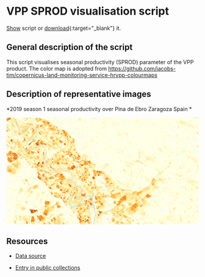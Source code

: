 # VPP SPROD visualisation script

<a href="#" id='togglescript'>Show</a> script or [download](script.js){:target="_blank"} it.
<div id='script_view' style="display:none">
{% highlight javascript %}
      {% include_relative script.js %}
{% endhighlight %}
</div>

## General description of the script  
This script visualises seasonal productivity (SPROD) parameter of the VPP product. The color map is adopted from https://github.com/jacobs-tim/copernicus-land-monitoring-service-hrvpp-colourmaps 


  
## Description of representative images
*2019 season 1  seasonal productivity over Pina de Ebro Zaragoza Spain * 

![SPROD Pina de Ebro Zaragoza Spain](fig/pina-de-ebro-spain.png)   

## Resources

- [Data source](https://land.copernicus.eu/pan-european/biophysical-parameters/high-resolution-vegetation-phenology-and-productivity)

- [Entry in public collections](https://github.com/sentinel-hub/public-collections/tree/main/collections/vegetation-phenology-and-productivity-parameters-season-1)

